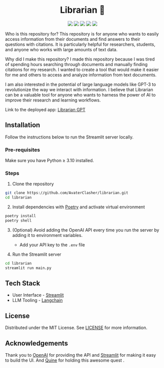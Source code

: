<h1 align="center">
Librarian 📖
</h1>

<p align="center">
   <img src="https://img.shields.io/github/license/AvaterClasher/librarian?style=for-the-badge" />
   <img src="https://img.shields.io/badge/Streamlit-FF4B4B?style=for-the-badge&logo=Streamlit&logoColor=white" />
   <img src="https://img.shields.io/badge/OpenAI-000000?style=for-the-badge&logo=OpenAI&logoColor=white" />
   <img src="https://img.shields.io/badge/Quine-Quests_4-9FFF45?style=for-the-badge"/>
   <img src="https://img.shields.io/badge/Pip-3.10-000000?style=for-the-badge"/>
</p>

Who is this repository for?
This repository is for anyone who wants to easily access information from their documents and find answers to their questions with citations. It is particularly helpful for researchers, students, and anyone who works with large amounts of text data.

Why did I make this repository?
I made this repository because I was tired of spending hours searching through documents and manually finding citations for my research. I wanted to create a tool that would make it easier for me and others to access and analyze information from text documents.

I am also interested in the potential of large language models like GPT-3 to revolutionize the way we interact with information. I believe that Librarian can be a valuable tool for anyone who wants to harness the power of AI to improve their research and learning workflows.

Link to the deployed app: [Librarian GPT](https://librarian-gpt.streamlit.app)

## Installation

Follow the instructions below to run the Streamlit server locally.

### Pre-requisites

Make sure you have Python ≥ 3.10 installed.

### Steps

1. Clone the repository

```bash
git clone https://github.com/AvaterClasher/librarian.git
cd librarian
```

2. Install dependencies with [Poetry](https://python-poetry.org/) and activate virtual environment

```bash
poetry install
poetry shell
```

3. (Optional) Avoid adding the OpenAI API every time you run the server by adding it to environment variables.

    - Add your API key to the `.env` file

4. Run the Streamlit server

```bash
cd librarian
streamlit run main.py
```

## Tech Stack

-   User Interface - [Streamlit](https://streamlit.io/)
-   LLM Tooling - [Langchain](https://github.com/hwchase17/langchain)

## License

Distributed under the MIT License. See [LICENSE](https://github.com/AvaterClasher/librarian/blob/main/LICENSE) for more information.

## Acknowledgements

Thank you to [OpenAI](https://openai.com/) for providing the API and [Streamlit](https://streamlit.io/) for making it easy to build the UI.
And [Quine](quine.sh) for holding this awesome quest .